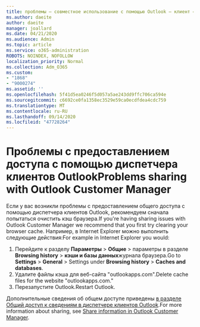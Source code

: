 ```yaml
---
title: проблемы — совместное использование с помощью Outlook — клиент — менеджер
ms.author: daeite
author: daeite
manager: joallard
ms.date: 04/21/2020
ms.audience: Admin
ms.topic: article
ms.service: o365-administration
ROBOTS: NOINDEX, NOFOLLOW
localization_priority: Normal
ms.collection: Adm_O365
ms.custom:
- "1868"
- "9000274"
ms.assetid: ''
ms.openlocfilehash: 5f41d5ea0246f5d057a5ae243dd9ffc706ca594e
ms.sourcegitcommit: c6692ce0fa1358ec3529e59ca0ecdfdea4cdc759
ms.translationtype: MT
ms.contentlocale: ru-RU
ms.lasthandoff: 09/14/2020
ms.locfileid: "47728264"
---
```

# <a name="problems-sharing-with-outlook-customer-manager"></a><span data-ttu-id="4b663-102">Проблемы с предоставлением доступа с помощью диспетчера клиентов Outlook</span><span class="sxs-lookup"><span data-stu-id="4b663-102">Problems sharing with Outlook Customer Manager</span></span>

<span data-ttu-id="4b663-103">Если у вас возникли проблемы с предоставлением общего доступа с помощью диспетчера клиентов Outlook, рекомендуем сначала попытаться очистить кэш браузера.</span><span class="sxs-lookup"><span data-stu-id="4b663-103">If you're having sharing issues with Outlook Customer Manager we recommend that you first try clearing your browser cache.</span></span> <span data-ttu-id="4b663-104">Например, в Internet Explorer можно выполнить следующие действия:</span><span class="sxs-lookup"><span data-stu-id="4b663-104">For example in Internet Explorer you would:</span></span>

1. <span data-ttu-id="4b663-105">Перейдите к разделу **Параметры**  >  **Общие** > параметры в разделе **Browsing history**  >  **кэши и базы данных**журнала браузера.</span><span class="sxs-lookup"><span data-stu-id="4b663-105">Go to **Settings** > **General** > Settings under **Browsing history** > **Caches and databases**.</span></span>
2. <span data-ttu-id="4b663-106">Удалите файлы кэша для веб-сайта "outlookapps.com".</span><span class="sxs-lookup"><span data-stu-id="4b663-106">Delete cache files for the website "outlookapps.com."</span></span>
3. <span data-ttu-id="4b663-107">Перезапустите Outlook.</span><span class="sxs-lookup"><span data-stu-id="4b663-107">Restart Outlook.</span></span>

<span data-ttu-id="4b663-108">Дополнительные сведения об общем доступе приведены [в разделе Общий доступ к сведениям в диспетчере клиентов Outlook](https://support.office.com/article/4f26cc69-67da-4cd5-b344-02d1a4799310%20).</span><span class="sxs-lookup"><span data-stu-id="4b663-108">For more information about sharing, see [Share information in Outlook Customer Manager](https://support.office.com/article/4f26cc69-67da-4cd5-b344-02d1a4799310%20).</span></span>